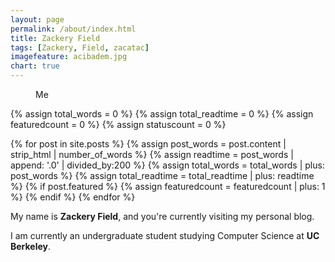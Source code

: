 ```yaml
---
layout: page
permalink: /about/index.html
title: Zackery Field
tags: [Zackery, Field, zacatac]
imagefeature: acibadem.jpg
chart: true
---
```

<figure>
  <div class="img-container face"> 
  </div>
  <figcaption>Me</figcaption>
</figure>

{% assign total_words = 0 %}
{% assign total_readtime = 0 %}
{% assign featuredcount = 0 %}
{% assign statuscount = 0 %}

{% for post in site.posts %}
    {% assign post_words = post.content | strip_html | number_of_words %}
    {% assign readtime = post_words | append: '.0' | divided_by:200 %}
    {% assign total_words = total_words | plus: post_words %}
    {% assign total_readtime = total_readtime | plus: readtime %}
    {% if post.featured %}
    {% assign featuredcount = featuredcount | plus: 1 %}
    {% endif %}
{% endfor %}


My name is **Zackery Field**, and you're currently visiting my personal blog. 

I am currently an undergraduate student studying Computer Science at **UC Berkeley**.
